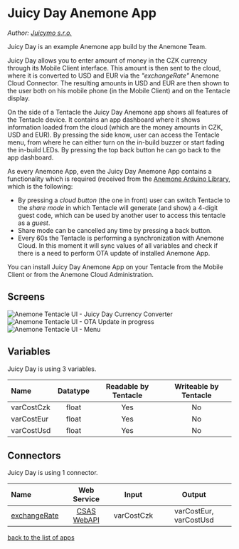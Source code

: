 # Juicy Day Anemone App

*Author: [Juicymo s.r.o.](http://www.juicymo.cz)*

Juicy Day is an example Anemone app build by the Anemone Team.

Juicy Day allows you to enter amount of money in the CZK currency through its Mobile Client interface. This amount is then sent to the cloud, where it is converted to USD and EUR via the *"exchangeRate"* Anemone Cloud Connector. The resulting amounts in USD and EUR are then shown to the user both on his mobile phone (in the Mobile Client) and on the Tentacle display.

On the side of a Tentacle the Juicy Day Anemone app shows all features of the Tentacle device. It contains an app dashboard where it shows information loaded from the cloud (which are the money amounts in CZK, USD and EUR). By pressing the side know, user can access the Tentacle menu, from where he can either turn on the in-build buzzer or start fading the in-build LEDs. By pressing the top back button he can go back to the app dashboard.

As every Anemone App, even the Juicy Day Anemone App contains a functionality which is required (received from the [Anemone Arduino Library](https://github.com/ceskasporitelna/anemone/tree/master/toolkit/anemone-arduino-library), which is the following:

* By pressing a *cloud button* (the one in front) user can switch Tentacle to the *share mode* in which Tentacle will generate (and show) a 4-digit guest code, which can be used by another user to access this tentacle as a *guest*.
* Share mode can be cancelled any time by pressing a back button.
* Every 60s the Tentacle is performing a synchronization with Anemone Cloud. In this moment it will sync values of all variables and check if there is a need to perform OTA update of installed Anemone App.

You can install Juicy Day Anemone App on your Tentacle from the Mobile Client or from the Anemone Cloud Administration.

## Screens

<img alt="Anemone Tentacle UI - Juicy Day Currency Converter" src="https://github.com/ceskasporitelna/anemone/raw/master/documentation/images/app_converter.png"> <img alt="Anemone Tentacle UI - OTA Update in progress" src="https://github.com/ceskasporitelna/anemone/raw/master/documentation/images/app_ota.png"> <img alt="Anemone Tentacle UI - Menu" src="https://github.com/ceskasporitelna/anemone/raw/master/documentation/images/app_menu.png">

## Variables

Juicy Day is using 3 variables.

| Name | Datatype | Readable by Tentacle | Writeable by Tentacle |
|:---- |:--------:|:--------------------:|:---------------------:|
| varCostCzk | float | Yes | No |
| varCostEur | float | Yes | No |
| varCostUsd | float | Yes | No |

## Connectors

Juicy Day is using 1 connector.

| Name | Web Service | Input | Output |
|:---- |:--------:|:--------------------:|:---------------------:|
| [exchangeRate](https://github.com/ceskasporitelna/anemone/tree/master/connectors/exchange_rate) | [CSAS WebAPI](https://developers.csas.cz/) | varCostCzk | varCostEur, varCostUsd |

[back to the list of apps](https://github.com/ceskasporitelna/anemone/tree/master/apps)